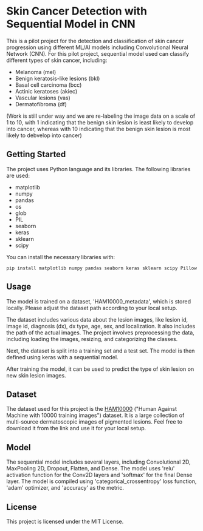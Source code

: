 # Skin Cancer Detection with Sequential Model in CNN

This is a pilot project for the detection and classification of skin cancer progression using different ML/AI models including Convolutional Neural Network (CNN). For this pilot project, sequential model used can classify different types of skin cancer, including:

- Melanoma (mel)
- Benign keratosis-like lesions (bkl) 
- Basal cell carcinoma (bcc) 
- Actinic keratoses (akiec) 
- Vascular lesions (vas) 
- Dermatofibroma (df)

(Work is still under way and we are re-labeling the image data on a scale of 1 to 10, with 1 indicating that the benign skin lesion is least likely to develop into cancer, whereas with 10 indicating that the benign skin lesion is most likely to debvelop into cancer)

## Getting Started

The project uses Python language and its libraries. The following libraries are used:

- matplotlib
- numpy
- pandas
- os
- glob
- PIL
- seaborn
- keras
- sklearn
- scipy

You can install the necessary libraries with:

```
pip install matplotlib numpy pandas seaborn keras sklearn scipy Pillow
```

## Usage

The model is trained on a dataset, 'HAM10000_metadata', which is stored locally. Please adjust the dataset path according to your local setup. 

The dataset includes various data about the lesion images, like lesion id, image id, diagnosis (dx), dx type, age, sex, and localization. It also includes the path of the actual images. The project involves preprocessing the data, including loading the images, resizing, and categorizing the classes.

Next, the dataset is split into a training set and a test set. The model is then defined using keras with a sequential model.

After training the model, it can be used to predict the type of skin lesion on new skin lesion images.

## Dataset

The dataset used for this project is the [HAM10000](https://dataverse.harvard.edu/dataset.xhtml?persistentId=doi:10.7910/DVN/DBW86T) ("Human Against Machine with 10000 training images") dataset. It is a large collection of multi-source dermatoscopic images of pigmented lesions. Feel free to download it from the link and use it for your local setup.

## Model

The sequential model includes several layers, including Convolutional 2D, MaxPooling 2D, Dropout, Flatten, and Dense. The model uses 'relu' activation function for the Conv2D layers and 'softmax' for the final Dense layer. The model is compiled using 'categorical_crossentropy' loss function, 'adam' optimizer, and 'accuracy' as the metric.

## License

This project is licensed under the MIT License.
